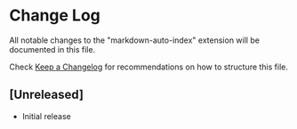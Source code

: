 # Change Log

All notable changes to the "markdown-auto-index" extension will be documented in this file.

Check [Keep a Changelog](http://keepachangelog.com/) for recommendations on how to structure this file.

## [Unreleased]

- Initial release